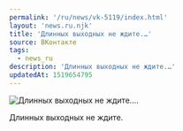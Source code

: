 ```yaml
---
permalink: '/ru/news/vk-5119/index.html'
layout: 'news.ru.njk'
title: 'Длинных выходных не ждите.…'
source: ВКонтакте
tags:
  - news_ru
description: 'Длинных выходных не ждите.…'
updatedAt: 1519654795
---
```

![Длинных выходных не ждите.…](https://sun9-37.userapi.com/impf/c840632/v840632701/5d160/nSdB1XW8HBY.jpg?size=1080x1080&quality=96&proxy=1&sign=39129193b97b3a7628544ec3bd5be2b7&c_uniq_tag=oD1AHaRGhnlavkWlp8TAeV1eQznL75GY0y5FbxI6x8M&type=album)

Длинных выходных не ждите.
